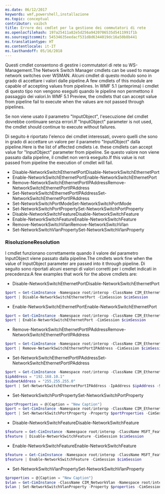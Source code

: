 ```yaml
---
ms.date: 06/12/2017
keywords: wmf,powershell,installazione
ms.topic: conceptual
contributor: vaibch
title: Errore dei cmdlet per la gestione dei commutatori di rete
ms.openlocfilehash: 197a25411a82e5d256a9420706535d5411991f1b
ms.sourcegitcommit: 54534635eedacf531d8d6344019dc16a50b8b441
ms.translationtype: HT
ms.contentlocale: it-IT
ms.lasthandoff: 05/16/2018
---
```

<span data-ttu-id="2550d-103">Questi cmdlet consentono di gestire i commutatori di rete su WS-Management.</span><span class="sxs-lookup"><span data-stu-id="2550d-103">The Network Switch Manager cmdlets can be used to manage network switches over WSMAN.</span></span>
<span data-ttu-id="2550d-104">Alcuni cmdlet di questo modulo sono in grado di accettare i valori dalle pipeline.</span><span class="sxs-lookup"><span data-stu-id="2550d-104">A few cmdlets of this module are capable of accepting values from pipelines.</span></span>
<span data-ttu-id="2550d-105">In WMF 5.1 (anteprima) i cmdlet di questo tipo non vengono eseguiti quando le pipeline non permettono il passaggio dei valori.</span><span class="sxs-lookup"><span data-stu-id="2550d-105">In WMF 5.1 Preview, the cmdlets that can accept value from pipeline fail to execute when the values are not passed through pipelines.</span></span>

<span data-ttu-id="2550d-106">Se non viene usato il parametro "InputObject", l'esecuzione del cmdlet dovrebbe continuare senza errori.</span><span class="sxs-lookup"><span data-stu-id="2550d-106">If "InputObject" parameter is not used, the cmdlet should continue to execute without failures.</span></span>

<span data-ttu-id="2550d-107">Di seguito è riportato l'elenco dei cmdlet interessati, ovvero quelli che sono in grado di accettare un valore per il parametro "InputObject" dalla pipeline.</span><span class="sxs-lookup"><span data-stu-id="2550d-107">Here is the list of affected cmdlets i.e. these cmdlets can accept value for "InputObject" parameter from pipeline.</span></span>
<span data-ttu-id="2550d-108">Se questo valore non viene passato dalla pipeline, il cmdlet non verrà eseguito.</span><span class="sxs-lookup"><span data-stu-id="2550d-108">If this value is not passed from pipeline the execution of cmdlet will fail.</span></span>

- <span data-ttu-id="2550d-109">Disable-NetworkSwitchEthernetPort</span><span class="sxs-lookup"><span data-stu-id="2550d-109">Disable-NetworkSwitchEthernetPort</span></span>
- <span data-ttu-id="2550d-110">Enable-NetworkSwitchEthernetPort</span><span class="sxs-lookup"><span data-stu-id="2550d-110">Enable-NetworkSwitchEthernetPort</span></span>
- <span data-ttu-id="2550d-111">Remove-NetworkSwitchEthernetPortIPAddress</span><span class="sxs-lookup"><span data-stu-id="2550d-111">Remove-NetworkSwitchEthernetPortIPAddress</span></span>
- <span data-ttu-id="2550d-112">Set-NetworkSwitchEthernetPortIPAddress</span><span class="sxs-lookup"><span data-stu-id="2550d-112">Set-NetworkSwitchEthernetPortIPAddress</span></span>
- <span data-ttu-id="2550d-113">Set-NetworkSwitchPortMode</span><span class="sxs-lookup"><span data-stu-id="2550d-113">Set-NetworkSwitchPortMode</span></span>
- <span data-ttu-id="2550d-114">Set-NetworkSwitchPortProperty</span><span class="sxs-lookup"><span data-stu-id="2550d-114">Set-NetworkSwitchPortProperty</span></span>
- <span data-ttu-id="2550d-115">Disable-NetworkSwitchFeature</span><span class="sxs-lookup"><span data-stu-id="2550d-115">Disable-NetworkSwitchFeature</span></span>
- <span data-ttu-id="2550d-116">Enable-NetworkSwitchFeature</span><span class="sxs-lookup"><span data-stu-id="2550d-116">Enable-NetworkSwitchFeature</span></span>
- <span data-ttu-id="2550d-117">Remove-NetworkSwitchVlan</span><span class="sxs-lookup"><span data-stu-id="2550d-117">Remove-NetworkSwitchVlan</span></span>
- <span data-ttu-id="2550d-118">Set-NetworkSwitchVlanProperty</span><span class="sxs-lookup"><span data-stu-id="2550d-118">Set-NetworkSwitchVlanProperty</span></span>

### <a name="resolution"></a><span data-ttu-id="2550d-119">Risoluzione</span><span class="sxs-lookup"><span data-stu-id="2550d-119">Resolution</span></span>
<span data-ttu-id="2550d-120">I cmdlet funzionano correttamente quando il valore del parametro InputObject viene passato dalla pipeline.</span><span class="sxs-lookup"><span data-stu-id="2550d-120">The cmdlets work fine when the value of InputObject parameter are passed into it through pipeline.</span></span> <span data-ttu-id="2550d-121">Di seguito sono riportati alcuni esempi di valori corretti per i cmdlet indicati in precedenza:</span><span class="sxs-lookup"><span data-stu-id="2550d-121">A few examples that work for the above cmdlets are:</span></span>

- <span data-ttu-id="2550d-122">Disable-NetworkSwitchEthernetPort</span><span class="sxs-lookup"><span data-stu-id="2550d-122">Disable-NetworkSwitchEthernetPort</span></span>
```powershell
$port = Get-CimInstance -Namespace root/interop -ClassName CIM_EthernetPort -CimSession $cimSession | Select-Object -First 1
$port | Disable-NetworkSwitchEthernetPort -CimSession $cimSession
```

- <span data-ttu-id="2550d-123">Enable-NetworkSwitchEthernetPort</span><span class="sxs-lookup"><span data-stu-id="2550d-123">Enable-NetworkSwitchEthernetPort</span></span>
```powershell
$port = Get-CimInstance -Namespace root/interop -ClassName CIM_EthernetPort -CimSession $cimSession | Select-Object -First 1
$port | Enable-NetworkSwitchEthernetPort -CimSession $cimSession
```

- <span data-ttu-id="2550d-124">Remove-NetworkSwitchEthernetPortIPAddress</span><span class="sxs-lookup"><span data-stu-id="2550d-124">Remove-NetworkSwitchEthernetPortIPAddress</span></span>
```powershell
$port = Get-CimInstance -Namespace root/interop -ClassName CIM_EthernetPort -CimSession $cimSession | Select-Object -First 1
$port | Remove-NetworkSwitchEthernetPortIPAddress -CimSession $cimSession
```

- <span data-ttu-id="2550d-125">Set-NetworkSwitchEthernetPortIPAddress</span><span class="sxs-lookup"><span data-stu-id="2550d-125">Set-NetworkSwitchEthernetPortIPAddress</span></span>
```powershell
$port = Get-CimInstance -Namespace root/interop -ClassName CIM_EthernetPort -CimSession $cimSession | Select-Object -First 1
$ipAddress = "192.168.10.1"
$subnetAddress = "255.255.255.0"
$port | Set-NetworkSwitchEthernetPortIPAddress -IpAddress $ipAddress -SubnetAddress $subnetAddress -CimSession $cimSession
```

- <span data-ttu-id="2550d-126">Set-NetworkSwitchPortProperty</span><span class="sxs-lookup"><span data-stu-id="2550d-126">Set-NetworkSwitchPortProperty</span></span>
```powershell
$portProperties = @{Caption = "New Caption"}
$port = Get-CimInstance -Namespace root/interop -ClassName CIM_EthernetPort -CimSession $cimSession | Select-Object -First 1
$port | Set-NetworkSwitchPortProperty -Property $portProperties -CimSession $cimSession
```

- <span data-ttu-id="2550d-127">Disable-NetworkSwitchFeature</span><span class="sxs-lookup"><span data-stu-id="2550d-127">Disable-NetworkSwitchFeature</span></span>
```powershell
$feature = Get-CimInstance -Namespace root/interop -ClassName MSFT_Feature -CimSession $cimSession | Select-Object -First 1
$feature | Disable-NetworkSwitchFeature -CimSession $cimSession
```

- <span data-ttu-id="2550d-128">Enable-NetworkSwitchFeature</span><span class="sxs-lookup"><span data-stu-id="2550d-128">Enable-NetworkSwitchFeature</span></span>
```powershell
$feature = Get-CimInstance -Namespace root/interop -ClassName MSFT_Feature -CimSession $cimSession | Select-Object -First 1
$feature | Enable-NetworkSwitchFeature -CimSession $cimSession
```

- <span data-ttu-id="2550d-129">Set-NetworkSwitchVlanProperty</span><span class="sxs-lookup"><span data-stu-id="2550d-129">Set-NetworkSwitchVlanProperty</span></span>
```powershell
$properties = @{Caption = "New Caption"}
$vlan = Get-CimInstance -ClassName CIM_NetworkVlan -Namespace root/interop -CimSession $cimSession | Select-Object -First 1
$vlan | Set-NetworkSwitchVlanProperty -Property $properties -CimSession $cimSession
```
